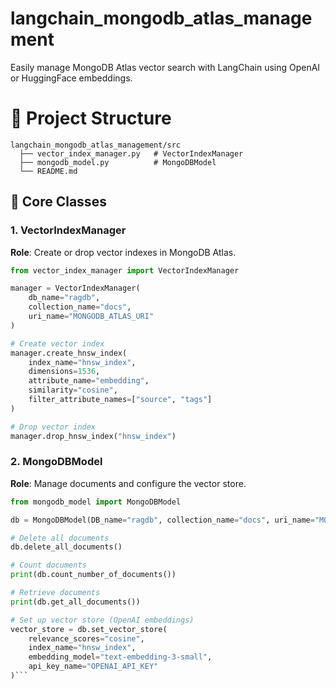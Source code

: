 # langchain_mongodb_atlas_management
Easily manage MongoDB Atlas vector search with LangChain using OpenAI or HuggingFace embeddings.


# 🧰 Project Structure
```
langchain_mongodb_atlas_management/src
  ├── vector_index_manager.py   # VectorIndexManager
  ├── mongodb_model.py          # MongoDBModel
  └── README.md
```
  
## 🧩 Core Classes

### 1. VectorIndexManager
**Role**: Create or drop vector indexes in MongoDB Atlas.

```python
from vector_index_manager import VectorIndexManager

manager = VectorIndexManager(
    db_name="ragdb",
    collection_name="docs",
    uri_name="MONGODB_ATLAS_URI"
)

# Create vector index
manager.create_hnsw_index(
    index_name="hnsw_index",
    dimensions=1536,
    attribute_name="embedding",
    similarity="cosine",
    filter_attribute_names=["source", "tags"]
)

# Drop vector index
manager.drop_hnsw_index("hnsw_index")
```

### 2. MongoDBModel
**Role**: Manage documents and configure the vector store.

```python
from mongodb_model import MongoDBModel

db = MongoDBModel(DB_name="ragdb", collection_name="docs", uri_name="MONGODB_ATLAS_URI")

# Delete all documents
db.delete_all_documents()

# Count documents
print(db.count_number_of_documents())

# Retrieve documents
print(db.get_all_documents())

# Set up vector store (OpenAI embeddings)
vector_store = db.set_vector_store(
    relevance_scores="cosine",
    index_name="hnsw_index",
    embedding_model="text-embedding-3-small",
    api_key_name="OPENAI_API_KEY"
)```
